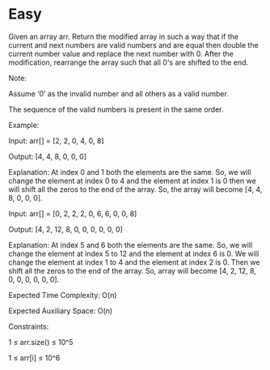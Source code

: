 # Easy

Given an array arr. Return the modified array in such a way that if the current and next numbers are valid numbers and are equal then double the current number value and replace the next number with 0. After the modification, rearrange the array such that all 0's are shifted to the end.

Note:

Assume ‘0’ as the invalid number and all others as a valid number.

The sequence of the valid numbers is present in the same order.


Example:

Input: arr[] = [2, 2, 0, 4, 0, 8] 

Output: [4, 4, 8, 0, 0, 0] 

Explanation: At index 0 and 1 both the elements are the same. So, we will change the element at index 0 to 4 and the element at index 1 is 0 then we will shift all the zeros to the end of the array. So, the array will become [4, 4, 8, 0, 0, 0].

Input: arr[] = [0, 2, 2, 2, 0, 6, 6, 0, 0, 8] 

Output: [4, 2, 12, 8, 0, 0, 0, 0, 0, 0]

Explanation: At index 5 and 6 both the elements are the same. So, we will change the element at index 5 to 12 and the element at index 6 is 0. We will change the element at index 1 to 4 and the element at index 2 is 0. Then we shift all the zeros to the end of the array. So, array will become [4, 2, 12, 8, 0, 0, 0, 0, 0, 0].


Expected Time Complexity: O(n)

Expected Auxiliary Space: O(n)


Constraints:

1 ≤ arr.size() ≤ 10^5

1 ≤ arr[i] ≤ 10^6
